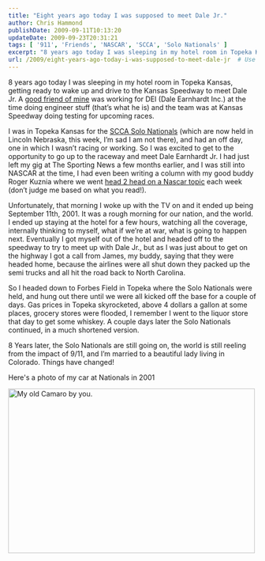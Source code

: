 ```yaml
---
title: "Eight years ago today I was supposed to meet Dale Jr."
author: Chris Hammond
publishDate: 2009-09-11T10:13:20
updateDate: 2009-09-23T20:31:21
tags: [ '911', 'Friends', 'NASCAR', 'SCCA', 'Solo Nationals' ]
excerpt: "8 years ago today I was sleeping in my hotel room in Topeka Kansas, getting ready to wake up and drive to the Kansas Speedway to meet Dale Jr. A good friend of mine was working for DEI (Dale Earnhardt Inc.) at the time doing engineer stuff (that’s what he is) and the team was at Kansas Speedway doing testing for upcoming races. I was in Topeka Kansas for the SCCA Solo Nationals (which are now held in Lincoln Nebraska, this week, I’m sad I am not there), and had an off day, one in which I wasn’t racing or working. So I was excited to get to the opportunity to go up to the raceway and meet Dale Earnhardt Jr. I had just left my gig at The Sporting News a few months earlier, and I was still into NASCAR at the time, I had even been writing a column with my good buddy Roger Kuznia where we went head 2 head on a Nascar topic each week (don’t judge me based on what you read!). Unfortunately, that morning I woke up with the TV on and it ended up being September 11th, 2001. It was a rough morning for our nation, and the world. I ended up staying at the hotel for a few hours, watching all the coverage, internally thinking to myself, what if we’re at war, what is going to happen next. Eventually I got myself out of the hotel and headed off to the speedway to try to meet up with Dale Jr., but as I was just about to get on the highway I got a call from James, my buddy, saying that they were headed home, because the airlines were all shut down they packed up the semi trucks and all hit the road back to North Carolina. So I headed down to Forbes Field in Topeka where the Solo Nationals were held, and hung out there until we were all kicked off the base for a couple of days. Gas prices in Topeka skyrocketed, above 4 dollars a gallon at some places, grocery stores were flooded, I remember I went to the liquor store that day to get some whiskey. A couple days later the Solo Nationals continued, in a much shortened version. 8 Years later, the Solo Nationals are still going on, the world is still reeling from the impact of 9/11, and I’m married to a beautiful lady living in Colorado. Things have changed! Here's a photo of my car at Nationals in 2001 "
url: /2009/eight-years-ago-today-i-was-supposed-to-meet-dale-jr  # Use the generated URL with year
---
```

<p>8 years ago today I was sleeping in my hotel room in Topeka Kansas, getting ready to wake up and drive to the Kansas Speedway to meet Dale Jr. A <a target="_blank" href="https://mywifeisfaster.blogspot.com/">good friend of mine</a> was working for DEI (Dale Earnhardt Inc.) at the time doing engineer stuff (that’s what he is) and the team was at Kansas Speedway doing testing for upcoming races.</p> <p>I was in Topeka Kansas for the <a target="_blank" href="https://www.scca.com/event.aspx?hub=3&amp;event=13555">SCCA Solo Nationals</a> (which are now held in Lincoln Nebraska, this week, I’m sad I am not there), and had an off day, one in which I wasn’t racing or working. So I was excited to get to the opportunity to go up to the raceway and meet Dale Earnhardt Jr. I had just left my gig at The Sporting News a few months earlier, and I was still into NASCAR at the time, I had even been writing a column with my good buddy Roger Kuznia where we went <a target="_blank" href="https://i.tsn.com/headtohead/">head 2 head on a Nascar topic</a> each week (don’t judge me based on what you read!).</p> <p>Unfortunately, that morning I woke up with the TV on and it ended up being September 11th, 2001. It was a rough morning for our nation, and the world. I ended up staying at the hotel for a few hours, watching all the coverage, internally thinking to myself, what if we’re at war, what is going to happen next. Eventually I got myself out of the hotel and headed off to the speedway to try to meet up with Dale Jr., but as I was just about to get on the highway I got a call from James, my buddy, saying that they were headed home, because the airlines were all shut down they packed up the semi trucks and all hit the road back to North Carolina.</p> <p>So I headed down to Forbes Field in Topeka where the Solo Nationals were held, and hung out there until we were all kicked off the base for a couple of days. Gas prices in Topeka skyrocketed, above 4 dollars a gallon at some places, grocery stores were flooded, I remember I went to the liquor store that day to get some whiskey. A couple days later the Solo Nationals continued, in a much shortened version.</p> <p>8 Years later, the Solo Nationals are still going on, the world is still reeling from the impact of 9/11, and I’m married to a beautiful lady living in Colorado. Things have changed!</p> <p>Here's a photo of my car at Nationals in 2001</p> <p><img src="https://farm2.static.flickr.com/1198/674613560_2a2f291991.jpg" alt="My old Camaro by you." title="" width="500" height="333" /></p>
